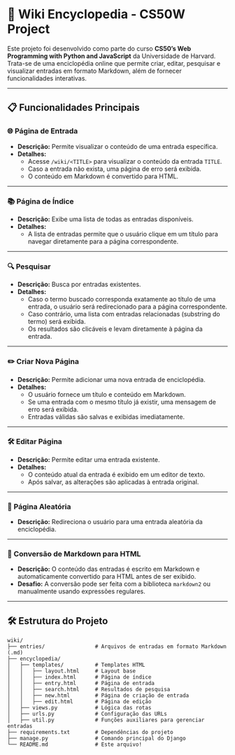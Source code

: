 # 📝 Wiki Encyclopedia - CS50W Project

Este projeto foi desenvolvido como parte do curso **CS50’s Web Programming with Python and JavaScript** da Universidade de Harvard. Trata-se de uma enciclopédia online que permite criar, editar, pesquisar e visualizar entradas em formato Markdown, além de fornecer funcionalidades interativas.

---

## 📋 Funcionalidades Principais

### 🌐 Página de Entrada
- **Descrição:** Permite visualizar o conteúdo de uma entrada específica.
- **Detalhes:**
  - Acesse `/wiki/<TITLE>` para visualizar o conteúdo da entrada `TITLE`.
  - Caso a entrada não exista, uma página de erro será exibida.
  - O conteúdo em Markdown é convertido para HTML.

---

### 📚 Página de Índice
- **Descrição:** Exibe uma lista de todas as entradas disponíveis.
- **Detalhes:**
  - A lista de entradas permite que o usuário clique em um título para navegar diretamente para a página correspondente.

---

### 🔍 Pesquisar
- **Descrição:** Busca por entradas existentes.
- **Detalhes:**
  - Caso o termo buscado corresponda exatamente ao título de uma entrada, o usuário será redirecionado para a página correspondente.
  - Caso contrário, uma lista com entradas relacionadas (substring do termo) será exibida.
  - Os resultados são clicáveis e levam diretamente à página da entrada.

---

### ✏️ Criar Nova Página
- **Descrição:** Permite adicionar uma nova entrada de enciclopédia.
- **Detalhes:**
  - O usuário fornece um título e conteúdo em Markdown.
  - Se uma entrada com o mesmo título já existir, uma mensagem de erro será exibida.
  - Entradas válidas são salvas e exibidas imediatamente.

---

### 🛠️ Editar Página
- **Descrição:** Permite editar uma entrada existente.
- **Detalhes:**
  - O conteúdo atual da entrada é exibido em um editor de texto.
  - Após salvar, as alterações são aplicadas à entrada original.

---

### 🎲 Página Aleatória
- **Descrição:** Redireciona o usuário para uma entrada aleatória da enciclopédia.

---

### 🔄 Conversão de Markdown para HTML
- **Descrição:** O conteúdo das entradas é escrito em Markdown e automaticamente convertido para HTML antes de ser exibido.
- **Desafio:** A conversão pode ser feita com a biblioteca `markdown2` ou manualmente usando expressões regulares.

---

## 🛠️ Estrutura do Projeto

```plaintext
wiki/
├── entries/                # Arquivos de entradas em formato Markdown (.md)
├── encyclopedia/
│   ├── templates/          # Templates HTML
│   │   ├── layout.html     # Layout base
│   │   ├── index.html      # Página de índice
│   │   ├── entry.html      # Página de entrada
│   │   ├── search.html     # Resultados de pesquisa
│   │   ├── new.html        # Página de criação de entrada
│   │   ├── edit.html       # Página de edição
│   ├── views.py            # Lógica das rotas
│   ├── urls.py             # Configuração das URLs
│   ├── util.py             # Funções auxiliares para gerenciar entradas
├── requirements.txt        # Dependências do projeto
├── manage.py               # Comando principal do Django
└── README.md               # Este arquivo!
```